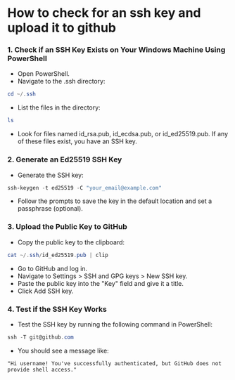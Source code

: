 # How to check for an ssh key and upload it to github

### 1. Check if an SSH Key Exists on Your Windows Machine Using PowerShell
- Open PowerShell.
- Navigate to the .ssh directory:

```powershell
cd ~/.ssh
```

- List the files in the directory:

```powershell
ls
```

- Look for files named id_rsa.pub, id_ecdsa.pub, or id_ed25519.pub. If any of these files exist, you have an SSH key.

### 2. Generate an Ed25519 SSH Key
- Generate the SSH key:

```powershell
ssh-keygen -t ed25519 -C "your_email@example.com"
```

- Follow the prompts to save the key in the default location and set a passphrase (optional).

### 3. Upload the Public Key to GitHub

- Copy the public key to the clipboard:

```powershell
cat ~/.ssh/id_ed25519.pub | clip
```

- Go to GitHub and log in.
- Navigate to Settings > SSH and GPG keys > New SSH key.
- Paste the public key into the "Key" field and give it a title.
- Click Add SSH key.

### 4. Test if the SSH Key Works
- Test the SSH key by running the following command in PowerShell:

```powershell
ssh -T git@github.com
```

- You should see a message like:

```
"Hi username! You've successfully authenticated, but GitHub does not provide shell access."
```